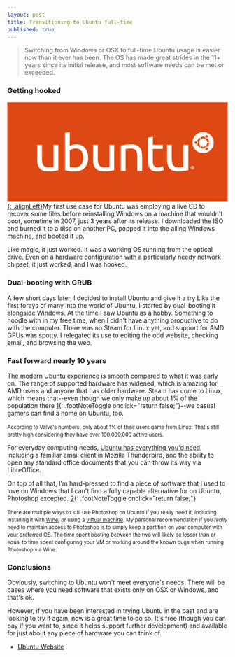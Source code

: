 ```yaml
---
layout: post
title: Transitioning to Ubuntu full-time
published: true
---
```


> Switching from Windows or OSX to full-time Ubuntu usage is easier now than it ever has been. The OS has made great strides in the 11+ years since its initial release, and most software needs can be met or exceeded.

### Getting hooked

[![Ubuntu Logo](/images/ubuntu.png "Ubuntu's Logo"){: .alignLeft}](http://www.ubuntu.com)My first use case for Ubuntu was employing a live CD to recover some files before reinstalling Windows on a machine that wouldn't boot, sometime in 2007, just 3 years after its release. I downloaded the ISO and burned it to a disc on another PC, popped it into the ailing Windows machine, and booted it up.

Like magic, it just worked. It was a working OS running from the optical drive. Even on a hardware configuration with a particularly needy network chipset, it just worked, and I was hooked.

### Dual-booting with GRUB

A few short days later, I decided to install Ubuntu and give it a try
Like the first forays of many into the world of Ubuntu, I started by dual-booting it alongside Windows. At the time I saw Ubuntu as a hobby. Something to noodle with in my free time, when I didn't have anything productive to do with the computer. There was no Steam for Linux yet, and support for AMD GPUs was spotty. I relegated its use to editing the odd website, checking email, and browsing the web.

### Fast forward nearly 10 years

The modern Ubuntu experience is smooth compared to what it was early on. The range of supported hardware has widened, which is amazing for AMD users and anyone that has older hardware. Steam has come to Linux, which means that--even though we only make up about 1% of the population there [1](#){: .footNoteToggle onclick="return false;"}--we casual gamers can find a home on Ubuntu, too.

<small class="footNote steam">According to Valve's numbers, only about 1% of their users game from Linux. That's still pretty high considering they have over 100,000,000 active users.</small>

For everyday computing needs, [Ubuntu has everything you'd need](http://www.ubuntu.com/desktop/features), including a familiar email client in Mozilla Thunderbird, and the ability to open any standard office documents that you can throw its way via LibreOffice.

On top of all that, I'm hard-pressed to find a piece of software that I used to love on Windows that I can't find a fully capable alternative for on Ubuntu, Photoshop excepted. [2](#){: .footNoteToggle onclick="return false;"}

<small class="footNote photoshop">There are multiple ways to still use Photoshop on Ubuntu if you really need it, including installing it with [Wine](https://appdb.winehq.org/objectManager.php?sClass=application&iId=17), or using a [virtual machine](http://askubuntu.com/questions/109651/use-photoshop-in-virtualbox-is-it-worth-the-hassle). My personal recommendation if you _really_ need to maintain access to Photoshop is to simply keep a partition on your computer with your preferred OS. The time spent booting between the two will likely be lesser than or equal to time spent configuring your VM or working around the known bugs when running Photoshop via Wine.</small>

### Conclusions

Obviously, switching to Ubuntu won't meet everyone's needs. There will be cases where you need software that exists only on OSX or Windows, and that's ok.

However, if you have been interested in trying Ubuntu in the past and are looking to try it again, now is a great time to do so. It's free (though you can pay if you want to, since it helps support further development) and available for just about any piece of hardware you can think of.

* [Ubuntu Website](http://www.ubuntu.com)

